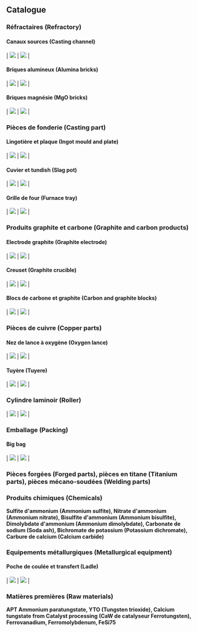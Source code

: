 ## Catalogue

### Réfractaires (Refractory)

#### Canaux sources (Casting channel)

| ![](assets/img/casting-channel-1.jpg) | ![](assets/img/casting-channel-2.jpg) |

#### Briques alumineux (Alumina bricks)

| ![](assets/img/alumina-brick-1.jpg) | ![](assets/img/alumina-brick-2.jpg) |

#### Briques magnésie (MgO bricks)

| ![](assets/img/mgo-brick-1.jpg) | ![](assets/img/mgo-brick-2.jpg) |

### Pièces de fonderie (Casting part)

#### Lingotière et plaque (Ingot mould and plate)

| ![](assets/img/ingot-mould-1.jpg) | ![](assets/img/ingot-mould-2.jpg) |

#### Cuvier et tundish (Slag pot)

| ![](assets/img/slag-pot-1.jpg) | ![](assets/img/slag-pot-2.jpg) |

#### Grille de four (Furnace tray)

| ![](assets/img/furnace-tray-1.jpg) | ![](assets/img/furnace-tray-2.jpg) |

### Produits graphite et carbone (Graphite and carbon products)

#### Electrode graphite (Graphite electrode)

| ![](assets/img/graphite-electrode-1.jpg) | ![](assets/img/graphite-electrode-2.jpg) |

#### Creuset (Graphite crucible)

| ![](assets/img/carbon-block-1.jpg) | ![](assets/img/blank.jpg) |

#### Blocs de carbone et graphite (Carbon and graphite blocks)

| ![](assets/img/carbon-block-2.jpg) | ![](assets/img/blank.jpg) |

### Pièces de cuivre (Copper parts)

#### Nez de lance à oxygène (Oxygen lance)

| ![](assets/img/tuyere-1.jpg) | ![](assets/img/blank.jpg) |

#### Tuyère (Tuyere)

| ![](assets/img/tuyere-2.jpg) | ![](assets/img/blank.jpg) |

### Cylindre laminoir (Roller)

| ![](assets/img/roller-1.jpg) | ![](assets/img/roller-2.jpg) |

### Emballage (Packing)

#### Big bag

| ![](assets/img/big-bag-1.jpg) | ![](assets/img/big-bag-2.jpg) |

### Pièces forgées (Forged parts), pièces en titane (Titanium parts), pièces mécano-soudées (Welding parts)

### Produits chimiques (Chemicals)

**Sulfite d'ammonium (Ammonium sulfite), Nitrate d'ammonium (Ammonium nitrate), Bisulfite d'ammonium (Ammonium bisulfite), Dimolybdate d'ammonium (Ammonium dimolybdate), Carbonate de sodium (Soda ash), Bichromate de potassium (Potassium dichromate), Carbure de calcium (Calcium carbide)**

### Equipements métallurgiques (Metallurgical equipment)

#### Poche de coulée et transfert (Ladle)

| ![](assets/img/ladle-1.jpg) | ![](assets/img/ladle-2.jpg) |

### Matières premières (Raw materials)

**APT Ammonium paratungstate, YTO (Tungsten trioxide), Calcium tungstate from Catalyst processing (CaW de catalyseur Ferrotungsten), Ferrovanadium, Ferromolybdenum, FeSi75**
